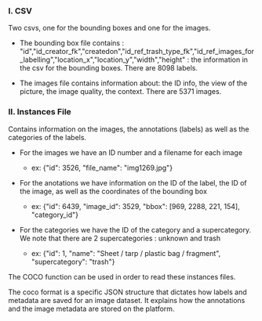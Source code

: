 ### I. CSV

Two csvs, one for the bounding boxes and one for the images.

- The bounding box file contains : "id","id_creator_fk","createdon","id_ref_trash_type_fk","id_ref_images_for_labelling","location_x","location_y","width","height" : the information in the csv for the bounding boxes. There are 8098 labels.

- The images file contains information about: the ID info, the view of the picture, the image quality, the context. There are 5371 images. 

### II. Instances File 

Contains information on the images, the annotations (labels) as well as the categories of the labels. 

- For the images we have an ID number and a filename for each image
    - ex: {"id": 3526, "file_name": "img1269.jpg"} 

- For the anotations we have information on the ID of the label, the ID of the image, as well as the coordinates of the bounding box 
    - ex: {"id": 6439, "image_id": 3529, "bbox": [969, 2288, 221, 154], "category_id"} 

 - For the categories we have the ID of the category and a supercategory. We note that there are 2 supercategories : unknown and trash 
    - ex: {"id": 1, "name": "Sheet / tarp / plastic bag / fragment", "supercategory": "trash"} 

The COCO function can be used in order to read these instances files.

The coco format is a specific JSON structure that dictates how labels and metadata are saved for an image dataset. It explains how the annotations and the image metadata are stored on the platform. 
